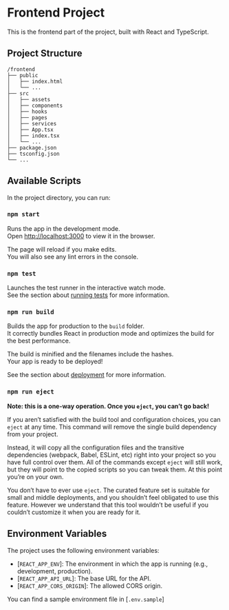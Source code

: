 # Frontend Project

This is the frontend part of the project, built with React and TypeScript.

## Project Structure

```
/frontend
├── public
│   ├── index.html
│   └── ...
├── src
│   ├── assets
│   ├── components
│   ├── hooks
│   ├── pages
│   ├── services
│   ├── App.tsx
│   ├── index.tsx
│   └── ...
├── package.json
├── tsconfig.json
└── ...
```

## Available Scripts

In the project directory, you can run:

### `npm start`

Runs the app in the development mode.\
Open [http://localhost:3000](http://localhost:3000) to view it in the browser.

The page will reload if you make edits.\
You will also see any lint errors in the console.

### `npm test`

Launches the test runner in the interactive watch mode.\
See the section about [running tests](https://facebook.github.io/create-react-app/docs/running-tests) for more information.

### `npm run build`

Builds the app for production to the `build` folder.\
It correctly bundles React in production mode and optimizes the build for the best performance.

The build is minified and the filenames include the hashes.\
Your app is ready to be deployed!

See the section about [deployment](https://facebook.github.io/create-react-app/docs/deployment) for more information.

### `npm run eject`

**Note: this is a one-way operation. Once you `eject`, you can’t go back!**

If you aren’t satisfied with the build tool and configuration choices, you can `eject` at any time. This command will remove the single build dependency from your project.

Instead, it will copy all the configuration files and the transitive dependencies (webpack, Babel, ESLint, etc) right into your project so you have full control over them. All of the commands except `eject` will still work, but they will point to the copied scripts so you can tweak them. At this point you’re on your own.

You don’t have to ever use `eject`. The curated feature set is suitable for small and middle deployments, and you shouldn’t feel obligated to use this feature. However we understand that this tool wouldn’t be useful if you couldn’t customize it when you are ready for it.


## Environment Variables

The project uses the following environment variables:

- [`REACT_APP_ENV`]: The environment in which the app is running (e.g., development, production).
- [`REACT_APP_API_URL`]: The base URL for the API.
- [`REACT_APP_CORS_ORIGIN`]: The allowed CORS origin.

You can find a sample environment file in [`.env.sample`]

